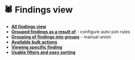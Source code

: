 # 🕷️ Findings view

* [**All findings view**](https://docs.whitespots.io/appsec-portal/features/modern-responsive-interface/all-findings-view)
* [**Grouped findings as a result of**](grouped-findings-as-a-result-of.md) - configure auto-join rules
* [**Grouping of findings into groups**](grouping-of-findings-into-groups.md) - manual union
* [**Available bulk actions**](https://docs.whitespots.io/appsec-portal/features/modern-responsive-interface/available-bulk-actions)
* [**Viewing specific finding**](https://docs.whitespots.io/appsec-portal/features/modern-responsive-interface/viewing-specific-findings)
* [**Usable filters and easy sorting**](https://docs.whitespots.io/appsec-portal/features/modern-responsive-interface/usable-filters-and-easy-sorting)

